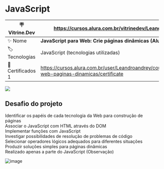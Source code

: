 # JavaScript
| :placard: Vitrine.Dev| https://cursos.alura.com.br/vitrinedev/Leandroandrey
| -------------  | --- |
| :sparkles: Nome        | **JavaScript para Web: Crie páginas dinâmicas (Alura Midi)**
| :label: Tecnologias |  JavaScript (tecnologias utilizadas)
| :rocket: Certificados 1       | https://cursos.alura.com.br/user/Leandroandrey/course/javascript-web-paginas-dinamicas/certificate

<!-- Inserir imagem com a #vitrinedev ao final do link -->
![](![Screenshot_4](https://user-images.githubusercontent.com/65931981/206862070-868e44b1-311a-45b4-8746-f853dd3b64b0.png)#vitrinedev)

## Desafio do projeto

Identificar os papéis de cada tecnologia da Web para construção de páginas<br />
Associar o JavaScript com HTML através do DOM<br />
Implementar funções com JavaScript<br />
Investigar possibilidades de resolução de problemas de código<br />
Selecionar operadores lógicos adequados para diferentes situações<br />
Produzir soluções simples para páginas dinâmicas<br />
Realizado apenas a parte do JavaScript (Observação)

![image](https://user-images.githubusercontent.com/65931981/209727826-6c83b0e4-9a79-4d3f-ac4e-a0ef676d2195.png)
